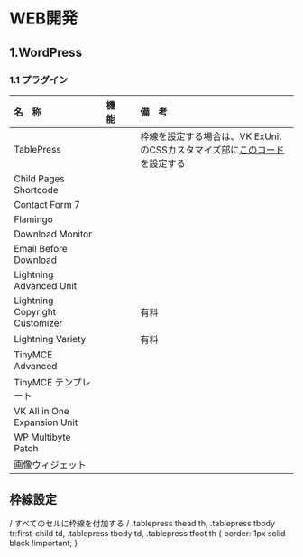 # WEB開発
## 1.WordPress
### 1.1 プラグイン
|名　称　|	機　能　|	備　考　|
|:------|:------|:------|
|TablePress	||	枠線を設定する場合は、VK ExUnitのCSSカスタマイズ部に[このコード](#枠線設定)を設定する|
|Child Pages Shortcode|||
|Contact Form 7	|||
|Flamingo|||
|Download Monitor|||
|Email Before Download|||
|Lightning Advanced Unit|||
|Lightning Copyright Customizer||有料|
|Lightning Variety||有料|
|TinyMCE Advanced|||
|TinyMCE テンプレート|||
|VK All in One Expansion Unit|||
|WP Multibyte Patch||　|
|画像ウィジェット|||

<a name="枠線設定"></a>
## 枠線設定
/ すべてのセルに枠線を付加する /
.tablepress thead th,
.tablepress tbody tr:first-child td,
.tablepress tbody td,
.tablepress tfoot th {
border: 1px solid black !important;
}

